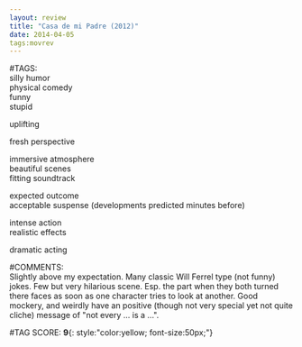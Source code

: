 ```yaml
---  
layout: review  
title: "Casa de mi Padre (2012)"  
date: 2014-04-05  
tags:movrev  
---  
```

  
#TAGS:  
silly humor  
physical comedy  
funny  
stupid  
  
uplifting  
  
fresh perspective  
  
immersive atmosphere  
beautiful scenes  
fitting soundtrack  
  
expected outcome  
acceptable suspense (developments predicted minutes before)  
  
intense action  
realistic effects  
  
dramatic acting  
  
#COMMENTS:  
Slightly above my expectation. Many classic Will Ferrel type (not funny) jokes. Few but very hilarious scene. Esp. the part when they both turned there faces as soon as one character tries to look at another. Good mockery, and weirdly have an positive (though not very special yet not quite cliche) message of "not every ... is a ...".  
  
  
  
  
  
#TAG SCORE: **9**{: style:"color:yellow; font-size:50px;"}  
